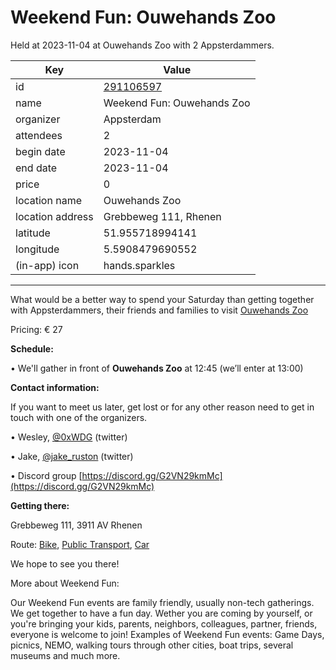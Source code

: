 # Weekend Fun: Ouwehands Zoo
Held at 2023-11-04 at Ouwehands Zoo with 2 Appsterdammers.
        
|Key|Value
|---|---|
|id|[291106597](https://www.meetup.com/appsterdam/events/291106597/)|
|name|Weekend Fun: Ouwehands Zoo|
|organizer|Appsterdam|
|attendees|2|
|begin date|2023-11-04|
|end date|2023-11-04|
|price|0|
|location name|Ouwehands Zoo|
|location address|Grebbeweg 111, Rhenen|
|latitude|51.955718994141|
|longitude|5.5908479690552|
|(in-app) icon|hands.sparkles|

---

What would be a better way to spend your Saturday than getting together with Appsterdammers, their friends and families to visit [Ouwehands Zoo](https://www.ouwehand.nl/en)

Pricing: € 27

**Schedule:**

• We'll gather in front of **Ouwehands Zoo** at 12:45 (we’ll enter at 13:00)

**Contact information:**

If you want to meet us later, get lost or for any other reason need to get in touch with one of the organizers.

• Wesley, [@0xWDG](http://twitter.com/0xWDG/) (twitter)

• Jake, [@jake_ruston](http://twitter.com/jake_ruston/) (twitter)

• Discord group [https://discord.gg/G2VN29kmMc](https://discord.gg/G2VN29kmMc)

**Getting there:**

Grebbeweg 111, 3911 AV Rhenen

Route: [Bike](http://maps.apple.com/?daddr=Grebbeweg%20111%2C%203911%20AV%20Rhenen&amp;t=m&amp;dirflg=b), [Public Transport](http://maps.apple.com/?daddr=Grebbeweg%20111%2C%203911%20AV%20Rhenen&amp;t=m&amp;dirflg=r), [Car](http://maps.apple.com/?daddr=Grebbeweg%20111%2C%203911%20AV%20Rhenen&amp;t=m&amp;dirflg=d)

We hope to see you there!

More about Weekend Fun:

Our Weekend Fun events are family friendly, usually non-tech gatherings. We get together to have a fun day. Wether you are coming by yourself, or you're bringing your kids, parents, neighbors, colleagues, partner, friends, everyone is welcome to join! Examples of Weekend Fun events: Game Days, picnics, NEMO, walking tours through other cities, boat trips, several museums and much more. 
